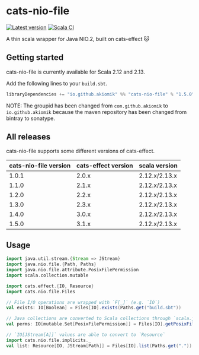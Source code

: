 # cats-nio-file

[![Latest version](https://index.scala-lang.org/akiomik/cats-nio-file/cats-nio-file/latest.svg?color=blue&style=flat)](https://index.scala-lang.org/akiomik/cats-nio-file/cats-nio-file)
[![Scala CI](https://github.com/akiomik/cats-nio-file/workflows/Scala%20CI/badge.svg)](https://github.com/akiomik/cats-nio-file/actions?query=workflow%3A%22Scala+CI%22)

A thin scala wrapper for Java NIO.2, built on cats-effect 🐱

## Getting started

cats-nio-file is currently available for Scala 2.12 and 2.13.

Add the following lines to your `build.sbt`.

```scala
libraryDependencies += "io.github.akiomik" %% "cats-nio-file" % "1.5.0"
```

NOTE: The groupid has been changed from `com.github.akiomik` to `io.github.akiomik` because the maven repository has been changed from bintray to sonatype.

## All releases

cats-nio-file supports some different versions of cats-effect.

| cats-nio-file version | cats-effect version | scala version |
| --------------------- | ------------------- | ------------- |
| 1.0.1                 | 2.0.x               | 2.12.x/2.13.x |
| 1.1.0                 | 2.1.x               | 2.12.x/2.13.x |
| 1.2.0                 | 2.2.x               | 2.12.x/2.13.x |
| 1.3.0                 | 2.3.x               | 2.12.x/2.13.x |
| 1.4.0                 | 3.0.x               | 2.12.x/2.13.x |
| 1.5.0                 | 3.1.x               | 2.12.x/2.13.x |

## Usage

```scala
import java.util.stream.{Stream => JStream}
import java.nio.file.{Path, Paths}
import java.nio.file.attribute.PosixFilePermission
import scala.collection.mutable

import cats.effect.{IO, Resource}
import cats.nio.file.Files

// File I/O operations are wrapped with `F[_]` (e.g. `IO`)
val exists: IO[Boolean] = Files[IO].exists(Paths.get("build.sbt"))

// Java collections are converted to Scala collections through `scala.jdk.CollectionConverters`
val perms: IO[mutable.Set[PosixFilePermission]] = Files[IO].getPosixFilePermissions(Paths.get("build.sbt"))

// `IO[JStream[A]]` values are able to convert to `Resource`
import cats.nio.file.implicits._
val list: Resource[IO, JStream[Path]] = Files[IO].list(Paths.get(".")).resource
```
